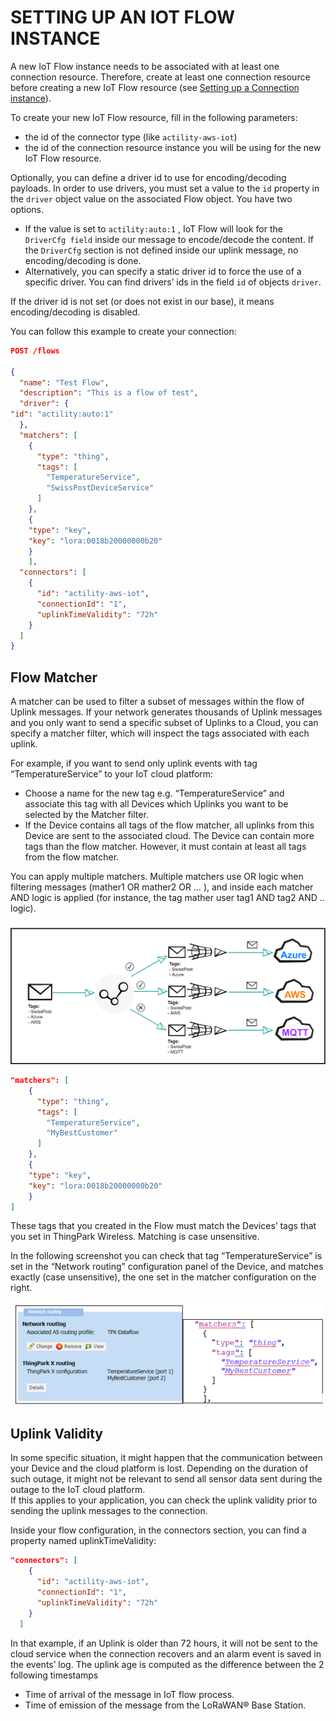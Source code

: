 # SETTING UP AN IOT FLOW INSTANCE

A new IoT Flow instance needs to be associated with at least one connection resource.
Therefore, create at least one connection resource before creating a new IoT Flow resource (see [Setting up a Connection instance](../Setting_Up_A_Connection_instance/Creating_a_connection_instance_using_the_API.html)).

To create your new IoT Flow resource, fill in the following parameters:

*	the id of the connector type (like ``actility-aws-iot``)
*	the id of the connection resource instance you will be using for the new IoT Flow resource.

Optionally, you can define a driver id to use for encoding/decoding payloads.
In order to use drivers, you must set a value to the ``id`` property in the ``driver`` object value on the associated Flow object.
You have two options.


*	If the value is set to `actility:auto:1` , IoT Flow will look for the ``DriverCfg field``  inside our message to encode/decode the content.
If the ``DriverCfg`` section is not defined inside our uplink message, no encoding/decoding is done.
*	Alternatively, you can specify a static driver id to force the use of a specific driver. You can find drivers’ ids in the field ``id`` of objects ``driver``.

If the driver id is not set (or does not exist in our base), it means encoding/decoding is disabled.

You can follow this example to create your connection:

```json
POST /flows
 
{
  "name": "Test Flow",
  "description": "This is a flow of test",
  "driver": {
"id": "actility:auto:1"
  },
  "matchers": [
    {
      "type": "thing",
      "tags": [
        "TemperatureService",
        "SwissPostDeviceService"
      ]
    },
    {
	"type": "key",
	"key": "lora:0018b20000000b20"
    }
    ],
  "connectors": [
    {
      "id": "actility-aws-iot",
      "connectionId": "1",
      "uplinkTimeValidity": "72h"
    }
  ]
}

```

## Flow Matcher

A matcher can be used to filter a subset of messages within the flow of Uplink messages.
If your network generates thousands of Uplink messages and you only want to send a specific subset of Uplinks to a Cloud, you can specify a matcher filter, which will inspect the tags associated with each uplink.

For example, if you want to send only uplink events with tag “TemperatureService” to your IoT cloud platform:

* Choose a name for the new tag e.g. “TemperatureService” and associate this tag with all Devices which Uplinks you want to be selected by the Matcher filter.
* If the Device contains all tags of the flow matcher, all uplinks from this Device are sent to the associated cloud. The Device can contain more tags than the flow matcher. However, it must contain at least all tags from the flow matcher.

You can apply multiple matchers. Multiple matchers use OR logic when filtering messages (mather1 OR mather2 OR … ), and inside each matcher AND logic is applied (for instance, the tag mather user tag1 AND tag2 AND .. logic).

![img](./images/matchers.png)

```json
"matchers": [
    {
      "type": "thing",
      "tags": [
        "TemperatureService",
        "MyBestCustomer"
      ]
    },
    {
	"type": "key",
	"key": "lora:0018b20000000b20"
    }
]
```

These tags that you created in the Flow must match the Devices’ tags that you set in ThingPark Wireless. Matching is case unsensitive.

In the following screenshot you can check that tag “TemperatureService” is set in the “Network routing” configuration panel of the Device, and matches exactly (case unsensitive), the one set in the matcher configuration on the right.

![img](./images/config_matcher.png)

## Uplink Validity

In some specific situation, it might happen that the communication between your Device and the cloud platform is lost.
Depending on the duration of such outage, it might not be relevant to send all sensor data sent during the outage to the IoT cloud platform.   
If this applies to your application, you can check the uplink validity prior to sending the uplink messages to the connection.

Inside your flow configuration, in the connectors section, you can find a property named uplinkTimeValidity:

```json
"connectors": [
    {
      "id": "actility-aws-iot",
      "connectionId": "1",
      "uplinkTimeValidity": "72h"
    }
  ]
```

In that example, if an Uplink is older than 72 hours, it will not be sent to the cloud service when the connection recovers and an alarm event is saved in the events’ log.
The uplink age is computed as the difference between the 2 following timestamps 

* Time of arrival of the message in IoT flow process. 
* Time of emission of the message from the LoRaWAN® Base Station.


